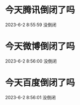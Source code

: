# 今天腾讯倒闭了吗

2023-6-2 8:55:59 没倒闭

# 今天微博倒闭了吗

2023-6-2 8:56:00 没倒闭

# 今天百度倒闭了吗

2023-6-2 8:56:01 没倒闭

